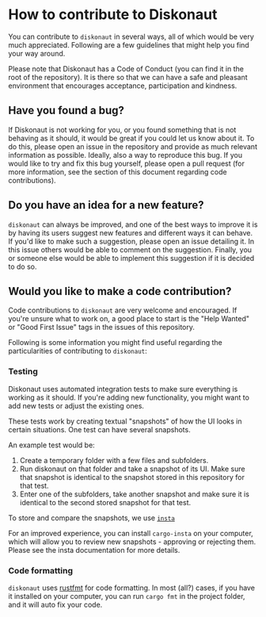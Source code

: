 # How to contribute to Diskonaut
You can contribute to `diskonaut` in several ways, all of which would be very much appreciated.
Following are a few guidelines that might help you find your way around.

Please note that Diskonaut has a Code of Conduct (you can find it in the root of the repository).
It is there so that we can have a safe and pleasant environment that encourages acceptance, participation and kindness.

## Have you found a bug?
If Diskonaut is not working for you, or you found something that is not behaving as it should, it would be great if you could let us know about it.
To do this, please open an issue in the repository and provide as much relevant information as possible. Ideally, also a way to reproduce this bug.
If you would like to try and fix this bug yourself, please open a pull request (for more information, see the section of this document regarding code contributions).

## Do you have an idea for a new feature?
`diskonaut` can always be improved, and one of the best ways to improve it is by having its users suggest new features and different ways it can behave.
If you'd like to make such a suggestion, please open an issue detailing it. In this issue others would be able to comment on the suggestion.
Finally, you or someone else would be able to implement this suggestion if it is decided to do so.

## Would you like to make a code contribution?
Code contributions to `diskonaut` are very welcome and encouraged. If you're unsure what to work on, a good place to start is the "Help Wanted" or "Good First Issue" tags in the issues of this repository.

Following is some information you might find useful regarding the particularities of contributing to `diskonaut`:

### Testing
Diskonaut uses automated integration tests to make sure everything is working as it should.
If you're adding new functionality, you might want to add new tests or adjust the existing ones.

These tests work by creating textual "snapshots" of how the UI looks in certain situations. One test can have several snapshots.

An example test would be:
1. Create a temporary folder with a few files and subfolders.
2. Run diskonaut on that folder and take a snapshot of its UI. Make sure that snapshot is identical to the snapshot stored in this repository for that test.
3. Enter one of the subfolders, take another snapshot and make sure it is identical to the second stored snapshot for that test.

To store and compare the snapshots, we use [`insta`](https://docs.rs/insta/0.8.1/insta/)

For an improved experience, you can install `cargo-insta` on your computer, which will allow you to review new snapshots - approving or rejecting them. Please see the insta documentation for more details.

### Code formatting
`diskonaut` uses [rustfmt](https://github.com/rust-lang/rustfmt) for code formatting. In most (all?) cases, if you have it installed on your computer, you can run `cargo fmt` in the project folder, and it will auto fix your code.
